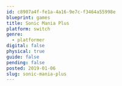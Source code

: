 ```yaml
---
id: c8907a4f-fe1a-4a16-9e7c-f3464a55998e
blueprint: games
title: Sonic Mania Plus
platform: switch
genre:
  - platformer
digital: false
physical: true
guide: false
pending: false
posted: 2019-01-06
slug: sonic-mania-plus
---
```

